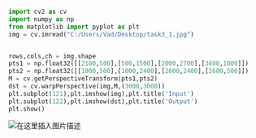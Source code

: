 ```python
import cv2 as cv
import numpy as np
from matplotlib import pyplot as plt
img = cv.imread("C:/Users/Vad/Desktop/task3_1.jpg")


rows,cols,ch = img.shape
pts1 = np.float32([[2100,500],[500,1500],[2000,2700],[3400,1000]])
pts2 = np.float32([[1000,500],[1000,2400],[2600,2400],[2600,500]])
M = cv.getPerspectiveTransform(pts1,pts2)
dst = cv.warpPerspective(img,M,(3000,3000))
plt.subplot(121),plt.imshow(img),plt.title('Input')
plt.subplot(122),plt.imshow(dst),plt.title('Output')
plt.show()
```

![在这里插入图片描述](https://img-blog.csdnimg.cn/20210209173919279.png?x-oss-process=image/watermark,type_ZmFuZ3poZW5naGVpdGk,shadow_10,text_aHR0cHM6Ly9ibG9nLmNzZG4ubmV0L3Y1MzYzNjY=,size_16,color_FFFFFF,t_70)
